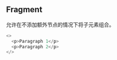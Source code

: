 ## Fragment
允许在不添加额外节点的情况下将子元素组合。
```javascript
<>
  <p>Paragraph 1</p>
  <p>Paragraph 2</p>
</>
```

